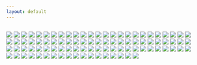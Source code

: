 ```yaml
---
layout: default
---
```


<br>



<img class="profile-picture" src="yellow-flowers2.jpg">



<img class="profile-picture" src="purple-flowers1.jpg">



<img class="profile-picture" src="light-yellow-flower.jpg">



<img class="profile-picture" src="flower-house.jpg">
                                                  
                                                  
                                                  
<img class="profile-picture" src="spring-freedom.jpg">



<img class="profile-picture" src="glimpse-of-spring.jpg">



<img class="profile-picture" src="pink-flowers.jpg">



<img class="profile-picture" src="yellow-flowers.jpg">



<img class="profile-picture" src="pink-flowers1.jpg">



<img class="profile-picture" src="tree.jpg">



<img class="profile-picture" src="redwood-tree.jpg">



<img class="profile-picture" src="playground.jpg">



<img class="profile-picture" src="greenery1.jpg">



<img class="profile-picture" src="leaves.jpg">



<img class="profile-picture" src="california.jpg">



<img class="profile-picture" src="kentucky_farm.jpg">



<img class="profile-picture" src="fall-foliage.jpg">



<img class="profile-picture" src="beauty.jpg">



<img class="profile-picture" src="snow-water-branches.jpg">



<img class="profile-picture" src="light.jpg">



<img class="profile-picture" src="sky-sun-clouds.jpg">



<img class="profile-picture" src="christmas-flowers.jpg">



<img class="profile-picture" src="christmas-window.jpg">



<img class="profile-picture" src="winter-leaves.jpg">



<img class="profile-picture" src="holiday-spirit.jpg">



<img class="profile-picture" src="christmas-flowers-against-wall.jpg">



<img class="profile-picture" src="christmas.jpg">



<img class="profile-picture" src="nature.jpg">



<img class="profile-picture" src="rose-flower-house.jpg">



<img class="profile-picture" src="silver.jpg">



<img class="profile-picture" src="dc.jpg">



<img class="profile-picture" src="womens_march.jpg">



<img class="profile-picture" src="dc-gov.jpg">



<img class="profile-picture" src="democracy.jpg">



<img class="profile-picture" src="dc-beauty.jpg">



<img class="profile-picture" src="snow-governmentbuilding.jpg">



<img class="profile-picture" src="dcbooks.jpg">



<img class="profile-picture" src="american-flag.jpg">



<img class="profile-picture" src="snow-dc.jpg">



<img class="profile-picture" src="google_datakind.jpg">



<img class="profile-picture" src="norfolk.jpg">



<img class="profile-picture" src="norfolk2.jpg">



<img class="profile-picture" src="libraries-children-desks.jpg">



<img class="profile-picture" src="libraries-children.jpg">



<img class="profile-picture" src="data-work.jpg">



<img class="profile-picture" src="apple-sf.jpg">



<img class="profile-picture" src="art.jpg">



<img class="profile-picture" src="dancing.jpg">



<img class="profile-picture" src="chinatown.jpg">



<img class="profile-picture" src="spiritual.jpg">



<img class="profile-picture" src="building_and_windows.jpg">



<img class="profile-picture" src="dcwindow.jpg">



<img class="profile-picture" src="window-reflection.jpg">



<img class="profile-picture" src="window-reflection2.jpg">



<img class="profile-picture" src="mirror.jpg">



<img class="profile-picture" src="voting.jpg">



<img class="profile-picture" src="rugs.jpg">



<img class="profile-picture" src="blankets.jpg">



<img class="profile-picture" src="bookbag.jpg">



<img class="profile-picture" src="revolution.jpg">



<img class="profile-picture" src="color.jpg">



<img class="profile-picture" src="camp.jpg">



<img class="profile-picture" src="zen.jpg">



<img class="profile-picture" src="masks.jpg">



<img class="profile-picture" src="colored-pencils.jpg">



<img class="profile-picture" src="paint.jpg">



<img class="profile-picture" src="creative-window.jpg">



<img class="profile-picture" src="colors1.jpg">



<img class="profile-picture" src="ColoredWall1.jpg">



<img class="profile-picture" src="colors5.jpg">



<img class="profile-picture" src="chrysler.jpg">



<img class="profile-picture" src="paint.jpg">



<img class="profile-picture" src="colored-window.jpg">



<img class="profile-picture" src="stained-glass-window.jpg">



<img class="profile-picture" src="islands-water1.jpg">



<img class="profile-picture" src="fan.jpg">



<img class="profile-picture" src="ducks.jpg">



<img class="profile-picture" src="boston-harbor.jpg">



<img class="profile-picture" src="rowers.jpg">



<img class="profile-picture" src="water-canoes.jpg">



<img class="profile-picture" src="canoes.jpg">



<img class="profile-picture" src="water.jpg">



<img class="profile-picture" src="drips.jpg">



<img class="profile-picture" src="fountain1.jpg">



<img class="profile-picture" src="water-norfolk1.jpg">



<img class="profile-picture" src="water-norfolk3.jpg">



<img class="profile-picture" src="water-sunlight.jpg">



<img class="profile-picture" src="fountain.jpg">



<img class="profile-picture" src="pond-reflection.jpg">



<img class="profile-picture" src="islands-water6.jpg">



<img class="profile-picture" src="shore.jpg">



<img class="profile-picture" src="pond.jpg">



<img class="profile-picture" src="water-leaves.jpg">



<b>

<b>





